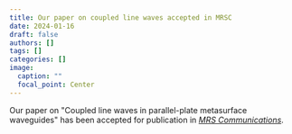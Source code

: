 ```yaml
---
title: Our paper on coupled line waves accepted in MRSC
date: 2024-01-16
draft: false
authors: []
tags: []
categories: []
image:
  caption: ""
  focal_point: Center
---
```

Our paper on "Coupled line waves in parallel-plate metasurface waveguides" 
has been accepted for publication in *[MRS Communications](https://link.springer.com/journal/43579)*.

